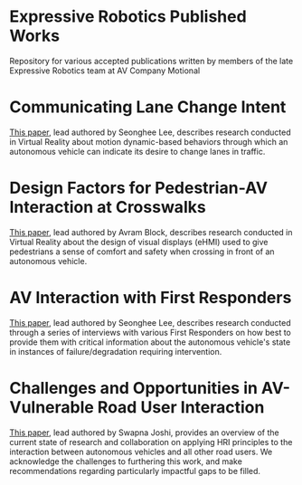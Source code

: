 # Expressive Robotics Published Works
Repository for various accepted publications written by members of the late Expressive Robotics team at AV Company Motional

# Communicating Lane Change Intent 
[This paper](Communicating%20Lane%20Change%20Intent.pdf), lead authored by Seonghee Lee, describes research conducted in Virtual Reality about motion dynamic-based behaviors through which an autonomous vehicle can indicate its desire to change lanes in traffic.

# Design Factors for Pedestrian-AV Interaction at Crosswalks
[This paper](AV%20Interaction%20with%20First%20Responders.pdf), lead authored by Avram Block, describes research conducted in Virtual Reality about the design of visual displays (eHMI) used to give pedestrians a sense of comfort and safety when crossing in front of an autonomous vehicle.

# AV Interaction with First Responders
[This paper](Pedestrian-AV%20Interaction%20Design%20Factors.pdf), lead authored by Seonghee Lee, describes research conducted through a series of interviews with various First Responders on how best to provide them with critical information about the autonomous vehicle's state in instances of failure/degradation requiring intervention.

# Challenges and Opportunities in AV-Vulnerable Road User Interaction
[This paper](Challenges_with_AV_VRU_Interaction.pdf), lead authored by Swapna Joshi, provides an overview of the current state of research and collaboration on applying HRI principles to the interaction between autonomous vehicles and all other road users. We acknowledge the challenges to furthering this work, and make recommendations regarding particularly impactful gaps to be filled.
